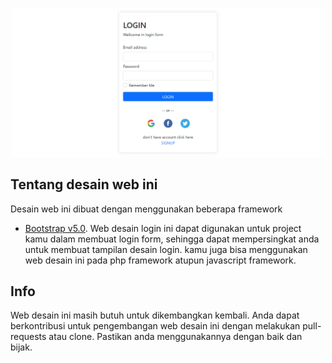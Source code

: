 <p align="center">
<img src="https://github.com/SafnaPrasetiono/DesainLogin/blob/main/images/login.png" width="500">
</p>

## Tentang desain web ini

Desain web ini dibuat dengan menggunakan beberapa framework
- [Bootstrap v5.0](https://getbootstrap.com/).
Web desain login ini dapat digunakan untuk project kamu dalam membuat login form, sehingga dapat mempersingkat anda untuk membuat tampilan desain login. kamu juga bisa menggunakan web desain ini pada php framework atupun javascript framework. 


## Info

Web desain ini masih butuh untuk dikembangkan kembali. Anda dapat berkontribusi untuk pengembangan web desain ini dengan melakukan pull-requests atau clone. Pastikan anda menggunakannya dengan baik dan bijak.